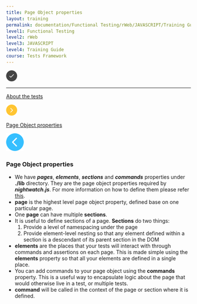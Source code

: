 ```yaml
---
title: Page Object properties
layout: training
permalink: documentation/Functional Testing/rWeb/JAVASCRIPT/Training Guide/Tests Framework/Page Object properties
level1: Functional Testing
level2: rWeb
level3: JAVASCRIPT
level4: Training Guide
course: Tests Framework
---
```

<div class="sidebar">
<div class="training-doc-link">
<div class ="training-doc-link-left">
<img class="training-doc-link-left__img" src="/images/training/checked.png" srcset="/images/training/checked@2x.png 2x, /images/training/checked@3x.png 3x" /><hr class="training-doc-link-left__hr training-doc-link-left__hr-completed" /></div>
<p class="training-doc-link__text">
<a class="training-doc-link__text-completed" href="./About the tests">About the tests</a></p>
</div>
<div class="training-doc-link">
<div class ="training-doc-link-left">
<img class="training-doc-link-left__img" src="/images/training/actived.png" srcset="/images/training/actived@2x.png 2x, /images/training/actived@3x.png 3x" /></div>
<p class="training-doc-link__text">
<a class="training-doc-link__text-current" href="./Page Object properties">Page Object properties</a></p>
</div>
</div>
<div class="training-doc-nav-btn">
<a href="./About the tests"><img src="/images/training/btn-left.png" srcset="/images/training/btn-left@2x.png 2x, /images/training/btn-left@3x.png 3x" /></a>
</div>
<div class="training-content markdown">
<h3>Page Object properties</h3>
<ul>
<li>We have <strong><em>pages</em></strong>, <strong><em>elements</em></strong>, <strong><em>sections</em></strong> and <strong><em>commands</em></strong> properties under <strong>./lib</strong> directory. They are the page object properties required by <strong><em>nightwatch.js</em></strong>. For more information on how to define them please refer <a href="http://nightwatchjs.org/guide#using-page-objects">this</a>.</li>
<li><strong>page</strong> is the highest level page object property, defined base on one particular page.</li>
<li>One <strong>page</strong> can have multiple <strong>sections</strong>.</li>
<li>It is useful to define sections of a page. <strong>Sections</strong> do two things:
<ol>
<li>Provide a level of namespacing under the page</li>
<li>Provide element-level nesting so that any element defined within a section is a descendant of its parent section in the DOM</li>
</ol></li>
<li><strong>elements</strong> are the places that your tests will interact with through commands and assertions on each page. This is made simple using the <strong>elements</strong> property so that all your elements are defined in a single place.</li>
<li>You can add commands to your page object using the <strong>commands</strong> property. This is a useful way to encapsulate logic about the page that would otherwise live in a test, or multiple tests.</li>
<li><strong>command</strong> will be called in the context of the page or section where it is defined.</li>
</ul>
</div>
<div class="training-doc-nav-btn">
</div>
